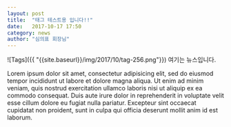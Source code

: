 ```yaml
---
layout: post
title:  "태그 테스트용 입니다!!"
date:   2017-10-17 17:50
category: news
author: "심의표 회장님"
---
```


![Tags]({{ "{{site.baseurl}}/img/2017/10/tag-256.png"}})
여기는 뉴스입니다.

Lorem ipsum dolor sit amet, consectetur adipisicing elit, sed do eiusmod tempor incididunt ut labore et dolore magna aliqua. Ut enim ad minim veniam, quis nostrud exercitation ullamco laboris nisi ut aliquip ex ea commodo consequat. Duis aute irure dolor in reprehenderit in voluptate velit esse cillum dolore eu fugiat nulla pariatur. Excepteur sint occaecat cupidatat non proident, sunt in culpa qui officia deserunt mollit anim id est laborum.
